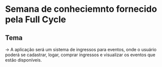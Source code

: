 # Semana de conheciemnto fornecido pela Full Cycle

## Tema
-> A aplicação será um sistema de ingressos para eventos, onde o usuário poderá se cadastrar, logar, comprar ingressos e visualizar os eventos que estão disponíveis.